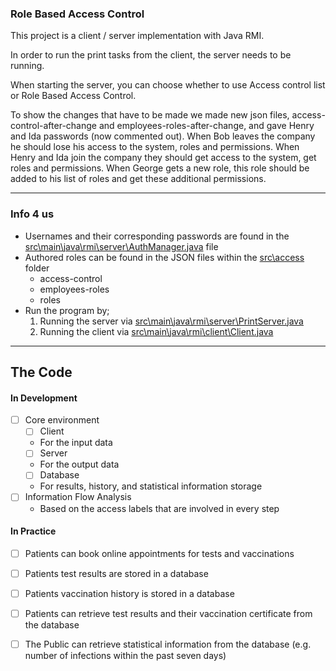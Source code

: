 ### Role Based Access Control

This project is a client / server implementation with Java RMI. 

In order to run the print tasks from the client, the server needs to be running.

When starting the server, you can choose whether to use Access control list or Role Based Access Control.

To show the changes that have to be made we made new json files, access-control-after-change and employees-roles-after-change,
and gave Henry and Ida passwords (now commented out). When Bob leaves the company he should lose his access to the system, 
roles and permissions. When Henry and Ida join the company they should get access to the system, get roles and permissions. 
When George gets a new role, this role should be added to his list of roles and get these additional permissions.


---

### Info 4 us

* Usernames and their corresponding passwords are found in the [src\main\java\rmi\server\AuthManager.java](src/main/java/rmi/server/AuthManager.java) file
* Authored roles can be found in the JSON files within the [src\access](src/access) folder
    * access-control
    * employees-roles
    * roles
* Run the program by;
    1. Running the server via [src\main\java\rmi\server\PrintServer.java](src/main/java/rmi/server/PrintServer.java)
    2. Running the client via [src\main\java\rmi\client\Client.java](src/main/java/rmi/client/Client.java)


---



## The Code

#### In Development
- [ ] Core environment
  - [ ] Client
  * For the input data
  - [ ] Server
  * For the output data 
  - [ ] Database
  * For results, history, and statistical information storage
- [ ] Information Flow Analysis
  * Based on the access labels that are involved in every step

#### In Practice
- [ ] Patients can book online appointments for tests and vaccinations
- [ ] Patients test results are stored in a database
- [ ] Patients vaccination history is stored in a database
- [ ] Patients can retrieve test results and their vaccination certificate from the database
- [ ] The Public can retrieve statistical information from the database (e.g. number of infections within the past seven days)

